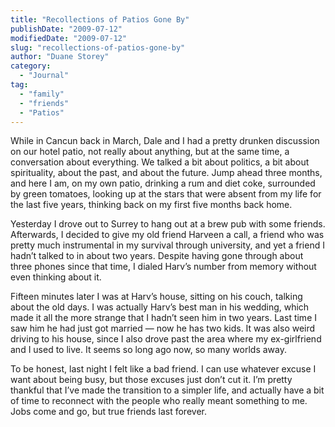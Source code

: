 ```yaml
---
title: "Recollections of Patios Gone By"
publishDate: "2009-07-12"
modifiedDate: "2009-07-12"
slug: "recollections-of-patios-gone-by"
author: "Duane Storey"
category:
  - "Journal"
tag:
  - "family"
  - "friends"
  - "Patios"
---
```


While in Cancun back in March, Dale and I had a pretty drunken discussion on our hotel patio, not really about anything, but at the same time, a conversation about everything. We talked a bit about politics, a bit about spirituality, about the past, and about the future. Jump ahead three months, and here I am, on my own patio, drinking a rum and diet coke, surrounded by green tomatoes, looking up at the stars that were absent from my life for the last five years, thinking back on my first five months back home.

Yesterday I drove out to Surrey to hang out at a brew pub with some friends. Afterwards, I decided to give my old friend Harveen a call, a friend who was pretty much instrumental in my survival through university, and yet a friend I hadn’t talked to in about two years. Despite having gone through about three phones since that time, I dialed Harv’s number from memory without even thinking about it.

Fifteen minutes later I was at Harv’s house, sitting on his couch, talking about the old days. I was actually Harv’s best man in his wedding, which made it all the more strange that I hadn’t seen him in two years. Last time I saw him he had just got married — now he has two kids. It was also weird driving to his house, since I also drove past the area where my ex-girlfriend and I used to live. It seems so long ago now, so many worlds away.

To be honest, last night I felt like a bad friend. I can use whatever excuse I want about being busy, but those excuses just don’t cut it. I’m pretty thankful that I’ve made the transition to a simpler life, and actually have a bit of time to reconnect with the people who really meant something to me. Jobs come and go, but true friends last forever.